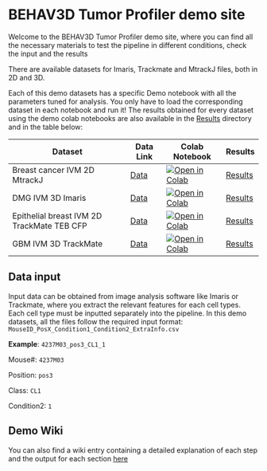 # BEHAV3D Tumor Profiler demo site

Welcome to the BEHAV3D Tumor Profiler demo site, where you can find all the necessary materials to test the pipeline in different conditions, check the input and the results

There are available datasets for Imaris, Trackmate and MtrackJ files, both in 2D and 3D. 

Each of this demo datasets has a specific Demo notebook with all the parameters tuned for analysis. You only have to load the corresponding dataset in each notebook and run it! The results obtained for every dataset using the demo colab notebooks are also available in the [Results](https://github.com/imAIgene-Dream3D/BEHAV3D_Tumor_Profiler/tree/main/demo_datasets/Results/) directory and in the table below:

| Dataset | Data Link | Colab Notebook | Results |
|---------|----------|---------------|--------|
| Breast cancer IVM 2D MtrackJ | [Data](https://github.com/imAIgene-Dream3D/BEHAV3D_Tumor_Profiler/tree/main/demo_datasets/Breast%20cancer%20IVM%202D%20MtrackJ) | [![Open in Colab](https://colab.research.google.com/assets/colab-badge.svg)](https://colab.research.google.com/drive/1zL3sLmhySPipfRygEuD9hOtzd1iV9sNh?usp=sharing) | [Results](https://github.com/imAIgene-Dream3D/BEHAV3D_Tumor_Profiler/tree/main/demo_datasets/Results/Breast%20cancer%20IVM%202D%20MtrackJ%20results.zip) |
| DMG IVM 3D Imaris | [Data](https://github.com/imAIgene-Dream3D/BEHAV3D_Tumor_Profiler/tree/main/demo_datasets/DMG%20IVM%203D%20Imaris) | [![Open in Colab](https://colab.research.google.com/assets/colab-badge.svg)](https://colab.research.google.com/drive/1nrXl2unFU6dDH-Y5IKB7BF_51MHe73s3?usp=sharing) | [Results](https://github.com/imAIgene-Dream3D/BEHAV3D_Tumor_Profiler/tree/main/demo_datasets/Results/DMG%20IVM%203D%20Imaris%20results.zip) |
| Epithelial breast IVM 2D TrackMate TEB CFP | [Data](https://github.com/imAIgene-Dream3D/BEHAV3D_Tumor_Profiler/tree/main/demo_datasets/Epithelial%20breast%20IVM%202D%20TrackMate%20TEB%20CFP) | [![Open in Colab](https://colab.research.google.com/assets/colab-badge.svg)](https://colab.research.google.com/drive/1ddvQP8FxLc0fd4_XT0--DtbUqsor-q8W?usp=sharing) | [Results](https://github.com/imAIgene-Dream3D/BEHAV3D_Tumor_Profiler/tree/main/demo_datasets/Results/Epithelial%20breast%20IVM%202D%20TrackMate%20TEB%20CFP%20results.zip) |
| GBM IVM 3D TrackMate | [Data](https://github.com/imAIgene-Dream3D/BEHAV3D_Tumor_Profiler/tree/main/demo_datasets/GBM%20IVM%203D%20TrackMate) | [![Open in Colab](https://colab.research.google.com/assets/colab-badge.svg)](https://colab.research.google.com/drive/187xUpKkse86tMmDEvvqhGCFUBKJA9l5y?usp=sharing) | [Results](https://github.com/imAIgene-Dream3D/BEHAV3D_Tumor_Profiler/tree/main/demo_datasets/Results/GBM%20IVM%203D%20TrackMate%20results.zip) |


 ## Data input

Input data can be obtained from image analysis software like Imaris or Trackmate, where you extract the relevant features for each cell types. Each cell type must be inputted separately into the pipeline. In this demo datasets, all the files follow the required input format:
`MouseID_PosX_Condition1_Condition2_ExtraInfo.csv`

**Example**: `4237M03_pos3_CL1_1`

Mouse#: `4237M03`

Position: `pos3`

Class: `CL1`

Condition2: `1`

## Demo Wiki

You can also find a wiki entry containing a detailed explanation of each step and the output for each section [here](https://github.com/imAIgene-Dream3D/BEHAV3D_Tumor_Profiler/wiki)


